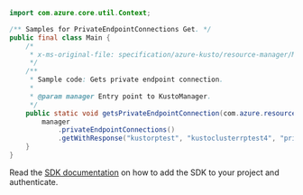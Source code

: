 ```java
import com.azure.core.util.Context;

/** Samples for PrivateEndpointConnections Get. */
public final class Main {
    /*
     * x-ms-original-file: specification/azure-kusto/resource-manager/Microsoft.Kusto/stable/2021-08-27/examples/KustoPrivateEndpointConnectionsGet.json
     */
    /**
     * Sample code: Gets private endpoint connection.
     *
     * @param manager Entry point to KustoManager.
     */
    public static void getsPrivateEndpointConnection(com.azure.resourcemanager.kusto.KustoManager manager) {
        manager
            .privateEndpointConnections()
            .getWithResponse("kustorptest", "kustoclusterrptest4", "privateEndpointConnectionName", Context.NONE);
    }
}
```

Read the [SDK documentation](https://github.com/Azure/azure-sdk-for-java/blob/azure-resourcemanager-kusto_1.0.0-beta.3/sdk/kusto/azure-resourcemanager-kusto/README.md) on how to add the SDK to your project and authenticate.

